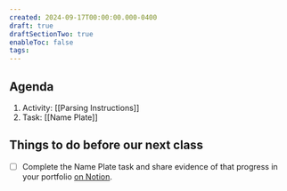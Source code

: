 ```yaml
---
created: 2024-09-17T00:00:00.000-0400
draft: true
draftSectionTwo: true
enableToc: false
tags:
---
```

## Agenda
1. Activity: [[Parsing Instructions]]
2. Task: [[Name Plate]]
## Things to do before our next class
- [ ] Complete the Name Plate task and share evidence of that progress in your portfolio [on Notion](https://notion.so).